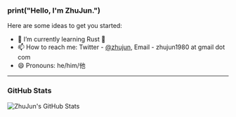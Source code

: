 ### print("Hello, I'm ZhuJun.")

Here are some ideas to get you started:

- 🌱 I’m currently learning Rust 🦀️
- 📫 How to reach me: Twitter - [@zhujun](https://twitter.com/zhujun), Email - zhujun1980 at gmail dot com
- 😄 Pronouns: he/him/他

<hr/>

<article>
  <h3>GitHub Stats</h3>
  <img align="left" alt="ZhuJun's GitHub Stats" src="https://github-readme-stats.vercel.app/api?username=zhujun1980&show_icons=true&hide_border=true" />
</article>
